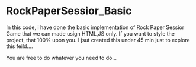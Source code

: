 # RockPaperSessior_Basic

In this code, i have done the basic implementation of Rock Paper Sessior Game that we can made usign HTML,JS only.
If you want to style the project, that 100% upon you.
I jsut created this under 45 min just to explore this feild....

You are free to do whatever you need to do...

